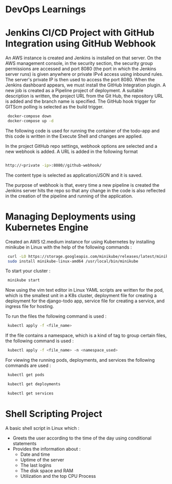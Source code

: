# DevOps Learnings

# Jenkins CI/CD Project with GitHub Integration using GitHub Webhook

An AWS instance is created and Jenkins is installed on that server. On the AWS management console, in the security section, the security group permissions are accessed and port 8080 (the port in which the Jenkins server runs) is given anywhere or private IPv4 access using inbound rules. 
The server's private IP is then used to access the port 8080. When the Jenkins dashboard appears, we must install the GitHub Integration plugin.
A new job is created as a Pipeline project of deployment. A suitable description is written, the project URL from the Git Hub, the repository URL is added and the branch name is specified. The GitHub hook trigger for GITScm polling is selected as the build trigger.

```sh
 docker-compose down
 docker-compose up -d
```

The following code is used for running the container of the todo-app and this code is written in the Execute Shell and changes are applied.

In the project GitHub repo settings, webhook options are selected and a new webhook is added. A URL is added in the following format

```sh

http://<private -ip>:8080//github-webhook/ 
```

The content type is selected as application/JSON and it is saved.

The purpose of webhook is that, every time a new pipeline is created the Jenkins server hits the repo so that any change in the code is also reflected in the creation of the pipeline and running of the application.

# Managing Deployments using Kubernetes Engine

Created an AWS t2.medium instance for using Kubernetes by installing minikube in Linux with the help of the following commands :

```sh
 curl -LO https://storage.googleapis.com/minikube/releases/latest/minikube-linux-amd64
 sudo install minikube-linux-amd64 /usr/local/bin/minikube
```
To start your cluster :

```sh
 minikube start
```

Now using the vim text editor in Linux YAML scripts are written for the pod, which is the smallest unit in a K8s cluster, deployment file for creating a deployment for the django-todo app, service file for creating a service, and ingress file for hosting.

To run the files the following command is used :

```sh
 kubectl apply -f <file_name>
```
If the file contains a namespace, which is a kind of tag to group certain files, the following command is used :

```sh
 kubectl apply -f <file_name> -n <namespace_used>
```

For viewing the running pods, deployments, and services the following commands are used :

```sh
 kubectl get pods
```
```sh
 kubectl get deployments
```
```sh
 kubectl get services
```

# Shell Scripting Project

A basic shell script in Linux which :
 * Greets the user according to the time of the day using conditional statements
 * Provides the information about :
    * Date and time
    * Uptime of the server
    * The last logins
    * The disk space and RAM
    * Utilization and the top CPU Process
